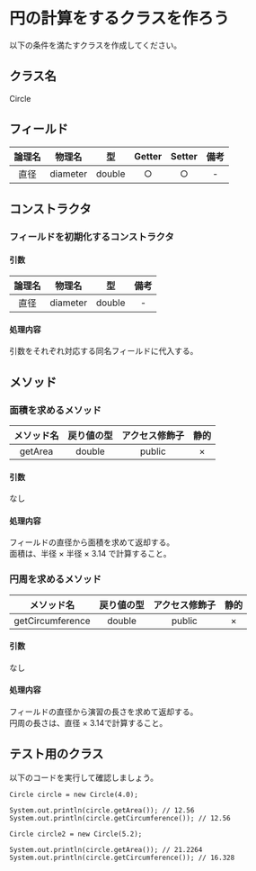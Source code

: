 # 円の計算をするクラスを作ろう

以下の条件を満たすクラスを作成してください。

## クラス名

Circle

## フィールド

| 論理名 | 物理名 | 型 | Getter | Setter | 備考 | 
|:-:|:-:|:-:|:-:|:-:|:-:|
|直径| diameter | double | ○ | ○ | - |

## コンストラクタ

### フィールドを初期化するコンストラクタ

#### 引数

| 論理名 | 物理名 | 型 | 備考 | 
|:-:|:-:|:-:|:-:|
|直径| diameter | double | - |

#### 処理内容

引数をそれぞれ対応する同名フィールドに代入する。

## メソッド

### 面積を求めるメソッド

|メソッド名 | 戻り値の型 | アクセス修飾子 | 静的 | 
|:-:|:-:|:-:|:-:|
| getArea | double | public | × | 

#### 引数

なし

#### 処理内容

フィールドの直径から面積を求めて返却する。  
面積は、半径 × 半径 × 3.14 で計算すること。

### 円周を求めるメソッド

|メソッド名 | 戻り値の型 | アクセス修飾子 | 静的 | 
|:-:|:-:|:-:|:-:|
| getCircumference | double | public | × | 

#### 引数

なし

#### 処理内容

フィールドの直径から演習の長さを求めて返却する。  
円周の長さは、直径 × 3.14で計算すること。

## テスト用のクラス

以下のコードを実行して確認しましょう。

```
Circle circle = new Circle(4.0);

System.out.println(circle.getArea()); // 12.56
System.out.println(circle.getCircumference()); // 12.56

Circle circle2 = new Circle(5.2);

System.out.println(circle.getArea()); // 21.2264
System.out.println(circle.getCircumference()); // 16.328
```
